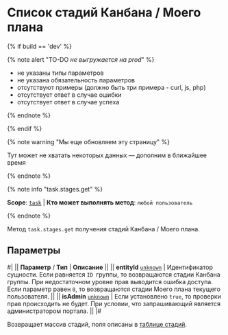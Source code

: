 # Список стадий Канбана / Моего плана

{% if build == 'dev' %}

{% note alert "TO-DO _не выгружается на prod_" %}

- не указаны типы параметров
- не указана обязательность параметров
- отсутствуют примеры (должно быть три примера - curl, js, php)
- отсутствует ответ в случае ошибки
- отсутствует ответ в случае успеха
 
{% endnote %}

{% endif %}

{% note warning "Мы еще обновляем эту страницу" %}

Тут может не хватать некоторых данных — дополним в ближайшее время

{% endnote %}

{% note info "task.stages.get" %}

**Scope**: [`task`](../../scopes/permissions.md) | **Кто может выполнять метод**: `любой пользователь`

{% endnote %}

Метод `task.stages.get` получения стадий Канбана / Моего плана.

## Параметры

#|
|| **Параметр** / **Тип** | **Описание** ||
|| **entityId**
[`unknown`](../../data-types.md) | Идентификатор сущности. Если равняется `ID `группы, то возвращаются стадии Канбана группы. При недостаточном уровне прав выводится ошибка доступа. Если параметр равен `0`, то возвращаются стадии Моего плана текущего пользователя. ||
|| **isAdmin**
[`unknown`](../../data-types.md) | Если установлено `true`, то проверки прав происходить не будет. При условии, что запрашивающий является администратором портала. ||
|#

Возвращает массив стадий, поля описаны в [таблице стадий](./index.md). 